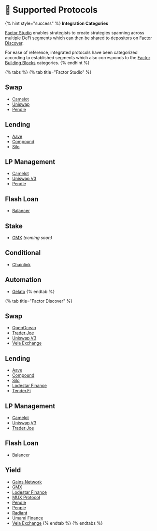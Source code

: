 # 🔗 Supported Protocols

{% hint style="success" %}
**Integration Categories**

[Factor Studio](broken-reference) enables strategists to create strategies spanning across multiple DeFi segments which can then be shared to depositors on [Factor Discover](broken-reference).

For ease of reference, integrated protocols have been categorized according to established segments which also corresponds to the [Factor Building Blocks](../factor-building-blocks/factor-building-blocks.md) categories.
{% endhint %}

{% tabs %}
{% tab title="Factor Studio" %}
## Swap

* [Camelot](https://camelot.exchange/)
* [Uniswap](https://uniswap.org/)
* [Pendle](https://www.pendle.finance/)

## Lending

* [Aave](https://aave.com/)
* [Compound](https://compound.finance/)
* [Silo](https://www.silo.finance/)

## LP Management

* [Camelot](https://camelot.exchange/)
* [Uniswap V3](https://uniswap.org/)
* [Pendle](https://www.pendle.finance/)

## Flash Loan

* [Balancer](https://balancer.fi/)

## Stake

* [GMX](https://gmx.io/) _(coming soon)_

## Conditional

* [Chainlink](https://chain.link/)

## Automation

* [Gelato](https://www.gelato.network/)
{% endtab %}

{% tab title="Factor DIscover" %}
## Swap

* [OpenOcean](https://openocean.finance/)
* [Trader Joe](https://www.traderjoexyz.com/)
* [Uniswap V3](https://uniswap.org/)
* [Vela Exchange](https://www.vela.exchange/)

## Lending

* [Aave](https://aave.com/)
* [Compound](https://compound.finance/)
* [Silo](https://www.silo.finance/)
* [Lodestar Finance](https://www.lodestarfinance.io/)
* [Tender.Fi](https://www.tender.fi)

## LP Management

* [Camelot](https://camelot.exchange/)
* [Uniswap V3](https://uniswap.org/)
* [Trader Joe](https://www.traderjoexyz.com/)

## Flash Loan

* [Balancer](https://balancer.fi/)

## Yield

* [Gains Network](https://gainsnetwork.io/)
* [GMX](https://gmx.io/)
* [Lodestar Finance](https://www.lodestarfinance.io/)
* [MUX Protocol](https://mux.network/#/)
* [Pendle](https://www.pendle.finance/)
* [Penpie](https://docs.penpiexyz.io/)
* [Radiant](https://radiant.capital/)
* [Umami Finance](https://umami.finance/)
* [Vela Exchange](https://www.vela.exchange/)
{% endtab %}
{% endtabs %}



